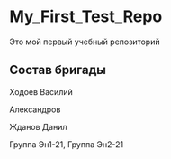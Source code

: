 # My_First_Test_Repo
Это мой первый учебный репозиторий

## Состав бригады
Ходоев Василий

Александров

Жданов Данил

Группа Эн1-21, Группа Эн2-21
